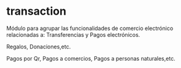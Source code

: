 # transaction

Módulo para agrupar las funcionalidades de comercio electrónico relacionadas a:
Transferencias y Pagos electrónicos.

Regalos, Donaciones,etc.

Pagos por Qr, Pagos a comercios, Pagos a personas naturales,etc.

